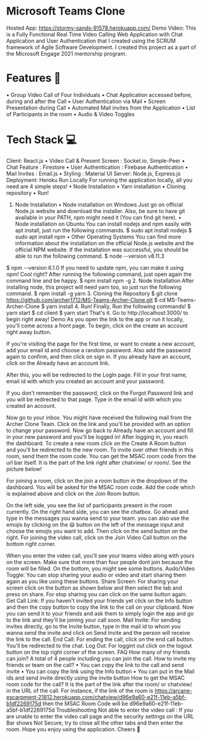# Microsoft Teams Clone
Hosted App: https://stormy-sands-91578.herokuapp.com/
Demo Video:
This is a Fully Functional Real Time Video Calling Web Application with Chat Application and User Authentication that I created using the SCRUM framework of Agile Software Development. I created this project as a part of the Microsoft Engage 2021 mentorship program.
# Features 📝
•	Group Video Call of Four Individuals
•	Chat Application accessed before, during and after the Call
•	User Authentication via Mail
•	Screen Presentation during Call
•	Automated Mail invites from the Application
•	List of Participants in the room
•	Audio & Video Toggles
# Tech Stack 💻
Client: React.js
•	Video Call & Present Screen : Socket.io, Simple-Peer
•	Chat Feature : Firestore
•	User Authentication : Firebase Authentication
•	Mail Invites : Email.js
•	Styling : Material UI
Server: Node.js, Express.js
Deployment: Heroku
Run Locally
For running the application locally, all you need are 4 simple steps!
•	Node Installation
•	Yarn installation
•	Cloning repository
•	Run!
1. Node Installation
•	Node installation on Windows
Just go on official Node.js website and download the installer. Also, be sure to have git available in your PATH, npm might need it (You can find git here).
•	Node installation on Ubuntu
You can install nodejs and npm easily with apt install, just run the following commands.
$ sudo apt install nodejs
$ sudo apt install npm
•	Other Operating Systems You can find more information about the installation on the official Node.js website and the official NPM website.
If the installation was successful, you should be able to run the following command.
$ node --version
v8.11.3

$ npm --version
6.1.0
If you need to update npm, you can make it using npm! Cool right? After running the following command, just open again the command line and be happy.
$ npm install npm -g
2. Node Installation
After installing node, this project will need yarn too, so just run the following command.
$ npm install -g yarn
3. Cloning the Repository
$ git clone https://github.com/archer1712/MS-Teams-Archer-Clone.git
$ cd MS-Teams-Archer-Clone
$ yarn install
4. Run!
Finally, Run the following commands!
$ yarn start
$ cd client
$ yarn start
That's it. Go to http://localhost:3000/ to begin right away!
Demo
As you open the link to the app or run it locally, you'll come across a front page. To begin, click on the create an account right away button.

If you're visiting the page for the first time, or want to create a new account, add your email id and choose a random password. Also add the password again to confirm, and then click on sign in. If you already have an account, click on the Already have an account link.

After this, you will be redirected to the LogIn page. Fill in your first name, email id with which you created an account and your password.

If you don't remember the password, click on the Forgot Password link and you will be redirected to that page. Type in the email id with which you created an account.

Now go to your inbox. You might have received the following mail from the Archer Clone Team. Click on the link and you'll be provided with an option to change your password. Now go back to Already have an account and fill in your new password and you'll be logged in!
After logging in, you reach the dashboard. To create a new room click on the Create A Room button and you'll be redirected to the new room.
To invite over other friends in this room, send them the room code. You can get the MSAC room code from the url bar itself. It is the part of the link right after chatview/ or room/. See the picture below!

For joining a room, click on the join a room button in the dropdown of the dashboard. You will be asked for the MSAC room code. Add the code which is explained above and click on the Join Room button.

On the left side, you see the list of participants present in the room currently. On the right hand side, you can see the chatbox. Go ahead and type in the messages you wanna send to your team. you can also use the emojis by clicking on the 😃 button on the left of the message input and choose the emojis you want to add. Then click on the send button on the right.
For joining the video call, click on the Join Video Call button on the bottom right corner.

When you enter the video call, you'll see your teams video along with yours on the screen. Make sure that more than four people dont join because the room will be filled. On the bottom, you might see some buttons.
Audo/Video Toggle: You can stop sharing your audio or video and start sharing them again as you like using these buttons.
Share Screen: For sharing your screen click on the button as shown below and then select the tab and press on share. For stop sharing you can click on the same button again.
Get Call Link: If you haven't invited your friends yet click on the Info button and then the copy button to copy the link to the call on your clipboard. Now you can send it to your friends and ask them to simply login the app and go to the link and they'll be joining your call soon.
Mail Invite: For sending invites directly, go to the Invite button, type in the mail id to whom you wanna send the invite and click on Send Invite and the person will receive the link to the call.
End Call: For ending the call, click on the end call button. You'll be redirected to the chat.
Log Out: For loggint out click on the logout button on the top right corner of the screen.
FAQ
How many of my friends can join?
A total of 4 people including you can join the call.
How to invite my friends or team on the call?
•	You can copy the link to the call and send invite
•	You can copy the link using the Info button
•	You can put in the Mail ids and send invite directly using the invite button
How to get the MSAC room code for the call?
It is the part of the link after the room/ or chatview/ in the URL of the call. For instance, if the link of the room is https://arcane-escarpment-21812.herokuapp.com/chatview/d96e9a60-e21f-11eb-a5bf-b1df2269175d then the MSAC Room Code will be d96e9a60-e21f-11eb-a5bf-b1df2269175d
Troubleshooting
Not able to enter the video call : If you are unable to enter the video call page and the security settings on the URL Bar shows Not Secure, try to close all the other tabs and then enter the room.
Hope you enjoy using the application.
Cheers 🍻


